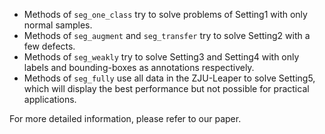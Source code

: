- Methods of `seg_one_class` try to solve problems of Setting1 with only normal samples.
- Methods of `seg_augment` and `seg_transfer` try to solve Setting2 with a few defects.
- Methods of `seg_weakly` try to solve Setting3 and Setting4 with only labels and bounding-boxes as annotations
  respectively.
- Methods of `seg_fully` use all data in the ZJU-Leaper to solve Setting5, which will display the best performance but
  not possible for practical applications.

For more detailed information, please refer to our paper.